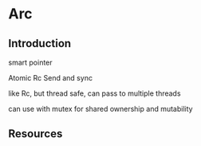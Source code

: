 # Arc



## Introduction

smart pointer

Atomic Rc
Send and sync

like Rc, but thread safe, can pass to multiple threads

can use with mutex for shared ownership and mutability



## Resources
